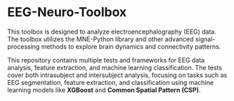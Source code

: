 # EEG-Neuro-Toolbox

This toolbox is designed to analyze electroencephalography (EEG) data. The toolbox utilizes the MNE-Python library and other advanced signal-processing methods to explore brain dynamics and connectivity patterns.

This repository contains multiple tests and frameworks for EEG data analysis, feature extraction, and machine learning classification. The tests cover both intrasubject and intersubject analysis, focusing on tasks such as EEG segmentation, feature extraction, and classification using machine learning models like **XGBoost** and **Common Spatial Pattern (CSP)**.

&nbsp;

